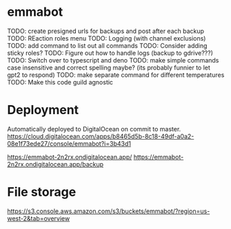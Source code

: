 # emmabot

TODO: create presigned urls for backups and post after each backup
TODO: REaction roles menu
TODO: Logging (with channel exclusions)
TODO: add command to list out all commands
TODO: Consider adding sticky roles?
TODO: Figure out how to handle logs (backup to gdrive???)
TODO: Switch over to typescript and deno
TODO: make simple commands case insensitive and correct spelling maybe? (its probably funnier to let gpt2 to respond)
TODO: make separate command for different temperatures
TODO: Make this code guild agnostic

# Deployment

Automatically deployed to DigitalOcean on commit to master. https://cloud.digitalocean.com/apps/b8465d5b-8c18-49df-a0a2-08e1f73ede27/console/emmabot?i=3b43d1

https://emmabot-2n2rx.ondigitalocean.app/
https://emmabot-2n2rx.ondigitalocean.app/backup

# File storage

https://s3.console.aws.amazon.com/s3/buckets/emmabot/?region=us-west-2&tab=overview
